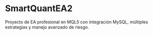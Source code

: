 # SmartQuantEA2


Proyecto de EA profesional en MQL5 con integración MySQL, múltiples estrategias y manejo avanzado de riesgo.
